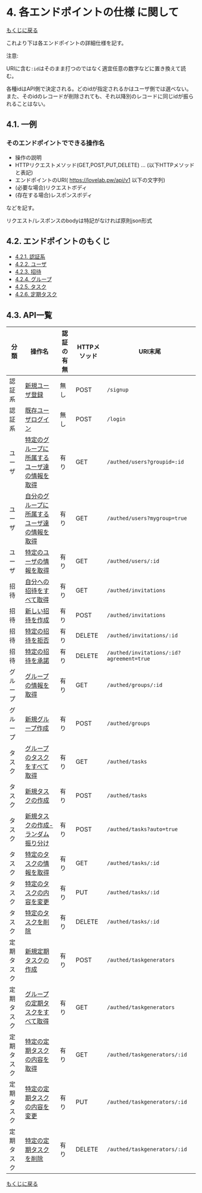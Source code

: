 # 4. 各エンドポイントの仕様 に関して

[もくじに戻る](../index.md)

これより下は各エンドポイントの詳細仕様を記す。

注意:

URIに含む`:id`はそのまま打つのではなく適宜任意の数字などに置き換えて読む。

各種idはAPI側で決定される。どのidが指定されるかはユーザ側では選べない。
また、そのidのレコードが削除されても、それ以降別のレコードに同じidが振られることはない。

## 4.1. 一例

### そのエンドポイントでできる操作名

- 操作の説明
- HTTPリクエストメソッド(GET,POST,PUT,DELETE) ... (以下HTTPメソッドと表記)
- エンドポイントのURI( https://lovelab.pw/api/v1 以下の文字列)
- (必要な場合)リクエストボディ
- (存在する場合)レスポンスボディ

などを記す。

リクエスト/レスポンスのbodyは特記がなければ原則json形式

## 4.2. エンドポイントのもくじ

- [4.2.1. 認証系](auth.md)
- [4.2.2. ユーザ](user.md)
- [4.2.3. 招待](invitation.md)
- [4.2.4. グループ](group.md)
- [4.2.5. タスク](task.md)
- [4.2.6. 定期タスク](taskGenerator.md)

## 4.3. API一覧

| 分類 | 操作名 | 認証の有無 | HTTPメソッド | URI末尾 |
----|----|----|----|----
| 認証系 | [新規ユーザ登録](auth.md#新規ユーザ登録) | 無し | POST | `/signup` |
| 認証系 | [既存ユーザログイン](auth.md#既存ユーザログイン) | 無し | POST | `/login` |
| ユーザ | [特定のグループに所属するユーザ達の情報を取得](user.md#特定のグループに所属するユーザ達の情報を取得) | 有り | GET | `/authed/users?groupid=:id` |
| ユーザ | [自分のグループに所属するユーザ達の情報を取得](user.md#自分のグループに所属するユーザ達の情報を取得) | 有り | GET | `/authed/users?mygroup=true` |
| ユーザ | [特定のユーザの情報を取得](user.md#特定のユーザの情報を取得) | 有り | GET | `/authed/users/:id` |
| 招待 | [自分への招待をすべて取得](invitation.md#自分への招待をすべて取得) | 有り | GET | `/authed/invitations` |
| 招待 | [新しい招待を作成](invitation.md#新しい招待を作成) | 有り | POST | `/authed/invitations` |
| 招待 | [特定の招待を拒否](invitation.md#特定の招待を拒否)| 有り | DELETE | `/authed/invitations/:id` |
| 招待 | [特定の招待を承諾](invitation.md#特定の招待を承諾) | 有り | DELETE | `/authed/invitations/:id?agreement=true` |
| グループ | [グループの情報を取得](group.md#グループの情報を取得) | 有り | GET | `/authed/groups/:id` |
| グループ | [新規グループ作成](group.md#新規グループ作成)| 有り | POST | `/authed/groups` |
| タスク | [グループのタスクをすべて取得](task.md#グループのタスクをすべて取得) | 有り | GET | `/authed/tasks` |
| タスク | [新規タスクの作成](task.md#新規タスクの作成) | 有り | POST | `/authed/tasks` |
| タスク | [新規タスクの作成-ランダム振り分け](task.md#新規タスクの作成-ランダム振り分け) | 有り | POST | `/authed/tasks?auto=true` |
| タスク | [特定のタスクの情報を取得](task.md#特定のタスクの情報を取得)| 有り | GET | `/authed/tasks/:id` |
| タスク | [特定のタスクの内容を変更](task.md#特定のタスクの内容を変更)| 有り | PUT | `/authed/tasks/:id` |
| タスク | [特定のタスクを削除](task.md#特定のタスクを削除)| 有り | DELETE | `/authed/tasks/:id` |
| 定期タスク | [新規定期タスクの作成](taskGenerator.md#新規定期タスクの作成)| 有り | POST | `/authed/taskgenerators` |
| 定期タスク | [グループの定期タスクをすべて取得](taskGenerator.md#グループの定期タスクをすべて取得)| 有り | GET | `/authed/taskgenerators` |
| 定期タスク | [特定の定期タスクの内容を取得](taskGenerator.md#特定の定期タスクの内容を取得)| 有り | GET | `/authed/taskgenerators/:id` |
| 定期タスク | [特定の定期タスクの内容を変更](taskGenerator.md#特定の定期タスクの内容を変更)| 有り | PUT | `/authed/taskgenerators/:id` |
| 定期タスク | [特定の定期タスクを削除](taskGenerator.md#特定の定期タスクを削除)| 有り | DELETE | `/authed/taskgenerators/:id` |

[もくじに戻る](../index.md)
